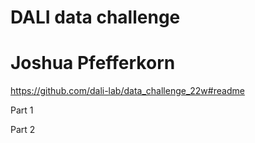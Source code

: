 # DALI data challenge
# Joshua Pfefferkorn

https://github.com/dali-lab/data_challenge_22w#readme

Part 1

Part 2
